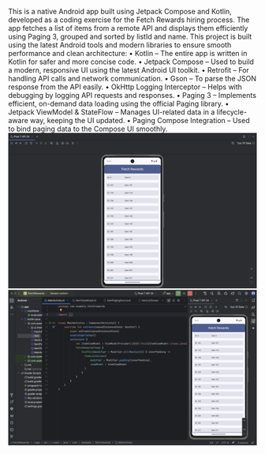 This is a native Android app built using Jetpack Compose and Kotlin, developed as a coding exercise for the Fetch Rewards hiring process. The app fetches a list of items from a remote API and displays them efficiently using Paging 3, grouped and sorted by listId and name.
This project is built using the latest Android tools and modern libraries to ensure smooth performance and clean architecture:
	•	Kotlin – The entire app is written in Kotlin for safer and more concise code.
	•	Jetpack Compose – Used to build a modern, responsive UI using the latest Android UI toolkit.
	•	Retrofit – For handling API calls and network communication.
	•	Gson – To parse the JSON response from the API easily.
	•	OkHttp Logging Interceptor – Helps with debugging by logging API requests and responses.
	•	Paging 3 – Implements efficient, on-demand data loading using the official Paging library.
	•	Jetpack ViewModel & StateFlow – Manages UI-related data in a lifecycle-aware way, keeping the UI updated.
	•	Paging Compose Integration – Used to bind paging data to the Compose UI smoothly.
![App ScrrenShot](https://github.com/Deerajjagarlamudi/Fetch_Rewards/blob/main/Emulator.png)
![App ScrrenShot](https://github.com/Deerajjagarlamudi/Fetch_Rewards/blob/main/Fetch.png)

